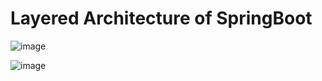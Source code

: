 # Layered Architecture of SpringBoot


![image](https://github.com/user-attachments/assets/aa9b640b-17bf-4ce8-9ef9-d68beeed2948)

![image](https://github.com/user-attachments/assets/428fd23c-db10-4bdd-9128-d4dd7a1b1187)
